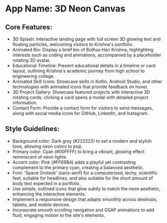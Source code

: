 # **App Name**: 3D Neon Canvas

## Core Features:

- 3D Splash: Interactive landing page with full screen 3D glowing text and floating particles, welcoming visitors to Krishna's portfolio.
- Animated Bio: Display a brief bio of Bothsa Hari Krishna, highlighting interests such as coding and animations, accompanied by a placeholder rotating 3D avatar.
- Educational Timeline: Present educational details in a timeline or card layout, outlining Krishna's academic journey from high school to engineering college.
- Animated Skill Icons: Showcase skills in Kotlin, Android Studio, and other technologies with animated icons that provide feedback on hover.
- 3D Project Gallery: Showcase featured projects with interactive 3D rotating cards; clicking a card opens a modal with detailed project information.
- Contact Form: Provide a contact form for visitors to send messages, along with social media icons for GitHub, LinkedIn, and Instagram.

## Style Guidelines:

- Background color: Dark gray (#222222) to set a modern and stylish tone, allowing neon colors to pop.
- Primary color: Cyan (#00FFFF) to bring a vibrant, glowing effect reminiscent of neon lights.
- Accent color: Pink (#FF69B4) adds a playful yet contrasting complement to the primary cyan, creating a balanced aesthetic.
- Font: 'Space Grotesk' (sans-serif) for a computerized, techy, scientific feel; suitable for headlines, and also suitable for the short amount of body text expected in a portfolio.
- Use simple, outlined icons that glow subtly to match the neon aesthetic, enhancing the interactive elements.
- Implement a responsive design that adapts smoothly across desktops, tablets, and mobile devices.
- Incorporate smooth scrolling navigation and GSAP animations to add fluid, engaging motion to the site's elements.